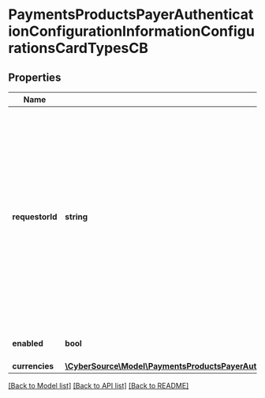# PaymentsProductsPayerAuthenticationConfigurationInformationConfigurationsCardTypesCB

## Properties
Name | Type | Description | Notes
------------ | ------------- | ------------- | -------------
**requestorId** | **string** | The value is for 3DS2.0 and is a Directory Server assigned 3DS Requestor ID value. If this field is passed in request, it will override Requestor Id value that is configured on the Merchant&#39;s profile. | [optional] 
**enabled** | **bool** |  | [optional] [default to true]
**currencies** | [**\CyberSource\Model\PaymentsProductsPayerAuthenticationConfigurationInformationConfigurationsCardTypesVerifiedByVisaCurrencies[]**](PaymentsProductsPayerAuthenticationConfigurationInformationConfigurationsCardTypesVerifiedByVisaCurrencies.md) |  | [optional] 

[[Back to Model list]](../README.md#documentation-for-models) [[Back to API list]](../README.md#documentation-for-api-endpoints) [[Back to README]](../README.md)


